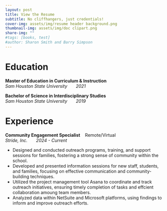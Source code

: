 ```yaml
---
layout: post
title: View the Resume
subtitle: No cliffhangers, just credentials!
cover-img: assets/img/resume header background.png
thumbnail-img: assets/img/doc clipart.png
share-img: ""
#tags: [books, test]
#author: Sharon Smith and Barry Simpson
---
```


# **Education**  

**Master of Education in Curriculum & Instruction** <br>
_Sam Houston State University_ &nbsp;&nbsp;&nbsp;&nbsp;&nbsp;&nbsp;_2021_

**Bachelor of Science in Interdisciplinary Studies** <br>
_Sam Houston State University_ &nbsp;&nbsp;&nbsp;&nbsp;&nbsp;&nbsp;_2019_

# **Experience**  

**Community Engagement Specialist** &nbsp;&nbsp;&nbsp;Remote/Virtual <br>
_Stride, Inc._ &nbsp;&nbsp;&nbsp;&nbsp;&nbsp;&nbsp;_2024 - Current_
* Designed and conducted outreach programs, training, and support sessions for families, fostering a strong sense of community within the school.
* Developed and presented information sessions for new staff, students, and families, focusing on effective communication and community-building techniques.
* Utilized the project management tool Asana to coordinate and track outreach initiatives, ensuring timely completion of tasks and effcient collaboration amoung team members.
* Analyzed data within NetSuite and Microsoft platforms, using findings to inform and improve outreach efforts. 
